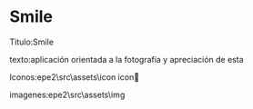 # Smile
Titulo:Smile

texto:aplicación orientada a la fotografía y apreciación de esta

Iconos:epe2\src\assets\icon
icon:book:



imagenes:epe2\src\assets\img
